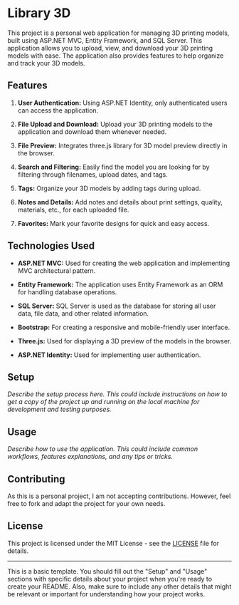 # Library 3D

This project is a personal web application for managing 3D printing models, built using ASP.NET MVC, Entity Framework, and SQL Server. This application allows you to upload, view, and download your 3D printing models with ease. The application also provides features to help organize and track your 3D models.

## Features

1. **User Authentication:** Using ASP.NET Identity, only authenticated users can access the application.

2. **File Upload and Download:** Upload your 3D printing models to the application and download them whenever needed.

3. **File Preview:** Integrates three.js library for 3D model preview directly in the browser.

4. **Search and Filtering:** Easily find the model you are looking for by filtering through filenames, upload dates, and tags.

5. **Tags:** Organize your 3D models by adding tags during upload.

6. **Notes and Details:** Add notes and details about print settings, quality, materials, etc., for each uploaded file.

7. **Favorites:** Mark your favorite designs for quick and easy access.

## Technologies Used

- **ASP.NET MVC:** Used for creating the web application and implementing MVC architectural pattern.

- **Entity Framework:** The application uses Entity Framework as an ORM for handling database operations.

- **SQL Server:** SQL Server is used as the database for storing all user data, file data, and other related information.

- **Bootstrap:** For creating a responsive and mobile-friendly user interface.

- **Three.js:** Used for displaying a 3D preview of the models in the browser.

- **ASP.NET Identity:** Used for implementing user authentication.

## Setup

_Describe the setup process here. This could include instructions on how to get a copy of the project up and running on the local machine for development and testing purposes._

## Usage

_Describe how to use the application. This could include common workflows, features explanations, and any tips or tricks._

## Contributing

As this is a personal project, I am not accepting contributions. However, feel free to fork and adapt the project for your own needs.

## License

This project is licensed under the MIT License - see the [LICENSE](LICENSE) file for details.

---

This is a basic template. You should fill out the "Setup" and "Usage" sections with specific details about your project when you're ready to create your README. Also, make sure to include any other details that might be relevant or important for understanding how your project works.
